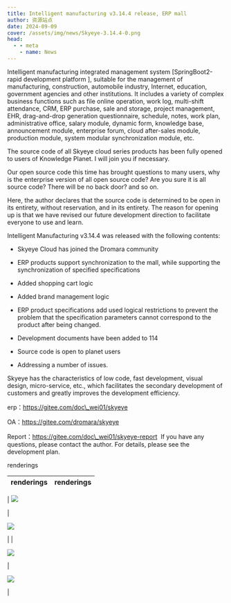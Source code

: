 ```yaml
---
title: Intelligent manufacturing v3.14.4 release, ERP mall
author: 资源站点
date: 2024-09-09
cover: /assets/img/news/Skyeye-3.14.4-0.png
head:
  - - meta
    - name: News
---
```


Intelligent manufacturing integrated management system \[SpringBoot2-rapid development platform \], suitable for the management of manufacturing, construction, automobile industry, Internet, education, government agencies and other institutions. It includes a variety of complex business functions such as file online operation, work log, multi-shift attendance, CRM, ERP purchase, sale and storage, project management, EHR, drag-and-drop generation questionnaire, schedule, notes, work plan, administrative office, salary module, dynamic form, knowledge base, announcement module, enterprise forum, cloud after-sales module, production module, system modular synchronization module, etc.

The source code of all Skyeye cloud series products has been fully opened to users of Knowledge Planet. I will join you if necessary.

Our open source code this time has brought questions to many users, why is the enterprise version of all open source code? Are you sure it is all source code? There will be no back door? and so on.

Here, the author declares that the source code is determined to be open in its entirety, without reservation, and in its entirety. The reason for opening up is that we have revised our future development direction to facilitate everyone to use and learn.

Intelligent Manufacturing v3.14.4 was released with the following contents:

* Skyeye Cloud has joined the Dromara community

* ERP products support synchronization to the mall, while supporting the synchronization of specified specifications

* Added shopping cart logic

* Added brand management logic

* ERP product specifications add used logical restrictions to prevent the problem that the specification parameters cannot correspond to the product after being changed.

* Development documents have been added to 114

* Source code is open to planet users

* Addressing a number of issues.
    

Skyeye has the characteristics of low code, fast development, visual design, micro-service, etc., which facilitates the secondary development of customers and greatly improves the development efficiency.

erp：https://gitee.com/doc\_wei01/skyeye

OA：https://gitee.com/dromara/skyeye

Report：https://gitee.com/doc\_wei01/skyeye-report  If you have any questions, please contact the author. For details, please see the development plan.

renderings

| renderings | renderings |
| --- | --- |
| 
![](/assets/img/news/Skyeye-3.14.4-0.png)

 | 

![](/assets/img/news/Skyeye-3.14.4-1.png)

 |
| 

![](/assets/img/news/Skyeye-3.14.4-2.png)

 | 

![](/assets/img/news/Skyeye-3.14.4-3.png)

 |